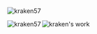 <h3 align="center"></h3>

<p align="left"> <img src="https://komarev.com/ghpvc/?username=kraken57&label=Profile%20views&color=0e75b6&style=flat" alt="kraken57" /> </p>


<p align="left">
</p>



<p><img align="left" src="https://github-readme-stats.vercel.app/api/top-langs?username=kraken57&show_icons=true&locale=en&layout=compact" alt="kraken57" /></p>


![kraken's work](https://github-readme-stats.vercel.app/api/top-langs/?username=Kraken57&theme=react&count_private=true&line_height=40&hide=html,java,javascript,css,ejs,batchfile,stylus)





